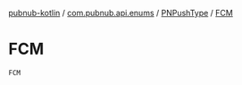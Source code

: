 [pubnub-kotlin](../../index.md) / [com.pubnub.api.enums](../index.md) / [PNPushType](index.md) / [FCM](./-f-c-m.md)

# FCM

`FCM`